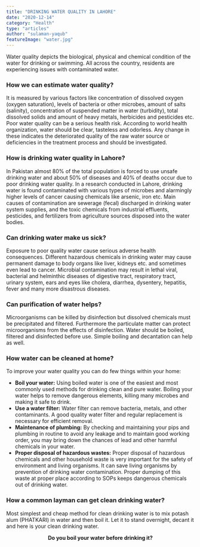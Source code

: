 ```yaml
---
title: "DRINKING WATER QUALITY IN LAHORE"
date: "2020-12-14"
category: "Health"
type: "articles"
author: "sulaman-yaqub"
featureImage: "water.jpg"
---
```


Water quality depicts the biological, physical and chemical condition of the water for drinking or swimming. All across the country, residents are experiencing issues with contaminated water.

### How we can estimate water quality?

It is measured by various factors like concentration of dissolved oxygen (oxygen saturation), levels of bacteria or other microbes, amount of salts (salinity), concentration of suspended matter in water (turbidity), total dissolved solids and amount of heavy metals, herbicides and pesticides etc. Poor water quality can be a serious health risk. According to world health organization, water should be clear, tasteless and odorless. Any change in these indicates the deteriorated quality of the raw water source or deficiencies in the treatment process and should be investigated.

### How is drinking water quality in Lahore?

In Pakistan almost 80% of the total population is forced to use unsafe drinking water and about 50% of diseases and 40% of deaths occur due to poor drinking water quality. In a research conducted in Lahore, drinking water is found contaminated with various types of microbes and alarmingly higher levels of cancer causing chemicals like arsenic, iron etc. Main causes of contamination are sewerage (fecal) discharged in drinking water system supplies, and the toxic chemicals from industrial effluents, pesticides, and fertilizers from agriculture sources disposed into the water bodies.

### Can drinking water make us sick?

Exposure to poor quality water cause serious adverse health consequences. Different hazardous chemicals in drinking water may cause permanent damage to body organs like liver, kidneys etc. and sometimes even lead to cancer. Microbial contamination may result in lethal viral, bacterial and helminthic diseases of digestive tract, respiratory tract, urinary system, ears and eyes like cholera, diarrhea, dysentery, hepatitis, fever and many more disastrous diseases.

### Can purification of water helps?

Microorganisms can be killed by disinfection but dissolved chemicals must be precipitated and filtered. Furthermore the particulate matter can protect microorganisms from the effects of disinfection. Water should be boiled, filtered and disinfected before use. Simple boiling and decantation can help as well.

### How water can be cleaned at home?

To improve your water quality you can do few things within your home:

- **Boil your water:** Using boiled water is one of the easiest and most commonly used methods for drinking clean and pure water. Boiling your water helps to remove dangerous elements, killing many microbes and making it safe to drink.
- **Use a water filter:** Water filter can remove bacteria, metals, and other contaminants. A good quality water filter and regular replacement is necessary for efficient removal.
- **Maintenance of plumbing:** By checking and maintaining your pips and plumbing in routine to avoid any leakage and to maintain good working order, you may bring down the chances of lead and other harmful chemicals in your water.
- **Proper disposal of hazardous wastes:** Proper disposal of hazardous chemicals and other household waste is very important for the safety of environment and living organisms. It can save living organisms by prevention of drinking water contamination. Proper dumping of this waste at proper place according to SOPs keeps dangerous chemicals out of drinking water.

### How a common layman can get clean drinking water?

Most simplest and cheap method for clean drinking water is to mix potash alum (PHATKARI) in water and then boil it. Let it to stand overnight, decant it and here is your clean drinking water.

<p style="text-align: center;"><b>Do you boil your water before drinking it?</b></p>
